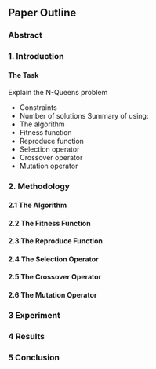 ## Paper Outline

### Abstract
### 1. Introduction
#### The Task
Explain the N-Queens problem
- Constraints
- Number of solutions
Summary of using:
- The algorithm
- Fitness function
- Reproduce function
- Selection operator
- Crossover operator
- Mutation operator
### 2. Methodology
#### 2.1 The Algorithm
#### 2.2 The Fitness Function
#### 2.3 The Reproduce Function
#### 2.4 The Selection Operator
#### 2.5 The Crossover Operator
#### 2.6 The Mutation Operator
### 3 Experiment
### 4 Results
### 5 Conclusion
